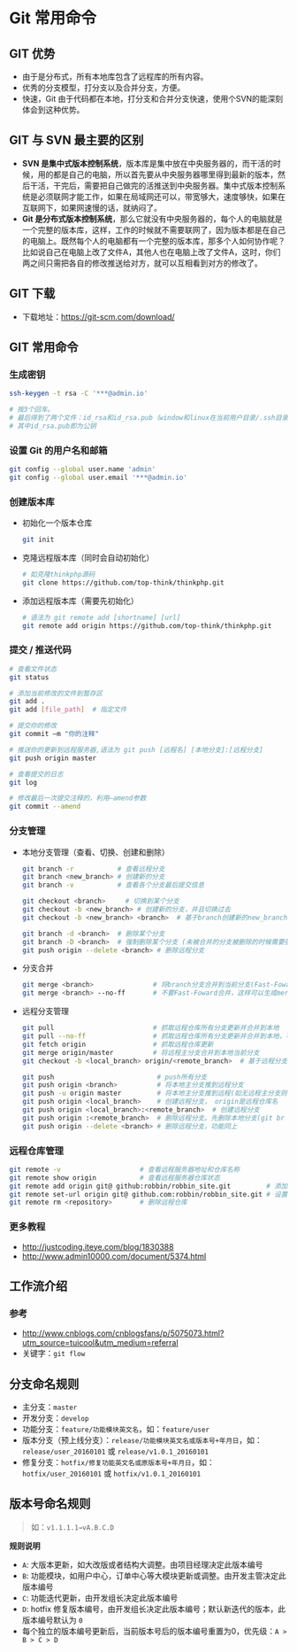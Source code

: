 # Git 常用命令

## GIT 优势

- 由于是分布式，所有本地库包含了远程库的所有内容。
- 优秀的分支模型，打分支以及合并分支，方便。
- 快速，Git 由于代码都在本地，打分支和合并分支快速，使用个SVN的能深刻体会到这种优势。

## GIT 与 SVN 最主要的区别

- **SVN 是集中式版本控制系统**，版本库是集中放在中央服务器的，而干活的时候，用的都是自己的电脑，所以首先要从中央服务器哪里得到最新的版本，然后干活，干完后，需要把自己做完的活推送到中央服务器。集中式版本控制系统是必须联网才能工作，如果在局域网还可以，带宽够大，速度够快，如果在互联网下，如果网速慢的话，就纳闷了。
- **Git 是分布式版本控制系统**，那么它就没有中央服务器的，每个人的电脑就是一个完整的版本库，这样，工作的时候就不需要联网了，因为版本都是在自己的电脑上。既然每个人的电脑都有一个完整的版本库，那多个人如何协作呢？比如说自己在电脑上改了文件A，其他人也在电脑上改了文件A，这时，你们两之间只需把各自的修改推送给对方，就可以互相看到对方的修改了。

## GIT 下载

- 下载地址：https://git-scm.com/download/

## GIT 常用命令

### 生成密钥

```bash
ssh-keygen -t rsa -C '***@admin.io'

# 按3个回车。
# 最后得到了两个文件：id_rsa和id_rsa.pub（window和linux在当前用户目录/.ssh目录下）
# 其中id_rsa.pub即为公钥
```

### 设置 Git 的用户名和邮箱

```bash
git config --global user.name 'admin'
git config --global user.email '***@admin.io'
```

### 创建版本库

- 初始化一个版本仓库
    
    ```bash
    git init
    ```

- 克隆远程版本库（同时会自动初始化）
    
    ```bash
    # 如克隆thinkphp源码
    git clone https://github.com/top-think/thinkphp.git
    ```

- 添加远程版本库（需要先初始化）

    ```bash
    # 语法为 git remote add [shortname] [url]  
    git remote add origin https://github.com/top-think/thinkphp.git
    ```
    
### 提交 / 推送代码

```bash
# 查看文件状态
git status

# 添加当前修改的文件到暂存区  
git add .
git add [file_path]  # 指定文件

# 提交你的修改  
git commit –m "你的注释"

# 推送你的更新到远程服务器,语法为 git push [远程名] [本地分支]:[远程分支]  
git push origin master

# 查看提交的日志  
git log

# 修改最后一次提交注释的，利用–amend参数  
git commit --amend
```

### 分支管理

- 本地分支管理（查看、切换、创建和删除）

    ```bash
    git branch -r           # 查看远程分支
    git branch <new_branch> # 创建新的分支
    git branch -v           # 查看各个分支最后提交信息

    git checkout <branch>     # 切换到某个分支
    git checkout -b <new_branch> # 创建新的分支，并且切换过去
    git checkout -b <new_branch> <branch>  # 基于branch创建新的new_branch

    git branch -d <branch>  # 删除某个分支
    git branch -D <branch>  # 强制删除某个分支 (未被合并的分支被删除的时候需要强制)
    git push origin --delete <branch> # 删除远程分支
    ```

- 分支合并

    ```bash
    git merge <branch>               # 将branch分支合并到当前分支(Fast-Foward合并，不推荐)
    git merge <branch> --no-ff       # 不要Fast-Foward合并，这样可以生成merge提交（推荐）
    ```

- 远程分支管理

    ```bash
    git pull                         # 抓取远程仓库所有分支更新并合并到本地
    git pull --no-ff                 # 抓取远程仓库所有分支更新并合并到本地，不要快进合并
    git fetch origin                 # 抓取远程仓库更新
    git merge origin/master          # 将远程主分支合并到本地当前分支
    git checkout -b <local_branch> origin/<remote_branch>  # 基于远程分支创建本地分支

    git push                          # push所有分支
    git push origin <branch>          # 将本地主分支推到远程分支
    git push -u origin master         # 将本地主分支推到远程(如无远程主分支则创建，用于初始化远程仓库)
    git push origin <local_branch>    # 创建远程分支， origin是远程仓库名
    git push origin <local_branch>:<remote_branch>  # 创建远程分支
    git push origin :<remote_branch>  # 删除远程分支。先删除本地分支(git br -d <branch>)，然后再push删除远程分支
    git push origin --delete <branch> # 删除远程分支，功能同上
    ```

### 远程仓库管理

```bash
git remote -v                    # 查看远程服务器地址和仓库名称  
git remote show origin           # 查看远程服务器仓库状态  
git remote add origin git@ github:robbin/robbin_site.git         # 添加远程仓库地址  
git remote set-url origin git@ github.com:robbin/robbin_site.git # 设置远程仓库地址(用于修改远程仓库地址)  
git remote rm <repository>       # 删除远程仓库
```

### 更多教程

- http://justcoding.iteye.com/blog/1830388
- http://www.admin10000.com/document/5374.html

## 工作流介绍

 

### 参考

- http://www.cnblogs.com/cnblogsfans/p/5075073.html?utm_source=tuicool&utm_medium=referral
- 关键字：`git flow`

## 分支命名规则

- 主分支：`master`
- 开发分支：`develop`
- 功能分支：`feature/功能模块英文名`，如：`feature/user`
- 版本分支（预上线分支）：`release/功能模块英文名或版本号+年月日`，如：`release/user_20160101` 或 `release/v1.0.1_20160101`
- 修复分支：`hotfix/修复功能英文名或原版本号+年月日`，如：`hotfix/user_20160101` 或 `hotfix/v1.0.1_20160101`

## 版本号命名规则

> 如：`v1.1.1.1→vA.B.C.D`

**规则说明**

- `A`: 大版本更新，如大改版或者结构大调整。由项目经理决定此版本编号
- `B`: 功能模块，如用户中心，订单中心等大模块更新或调整。由开发主管决定此版本编号
- `C`: 功能迭代更新，由开发组长决定此版本编号
- `D`: hotfix 修复版本编号，由开发组长决定此版本编号；默认新迭代的版本，此版本编号默认为 `0`
- 每个独立的版本编号更新后，当前版本号后的版本编号重置为0，优先级：`A > B > C > D`